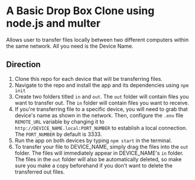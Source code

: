 # A Basic Drop Box Clone using node.js and multer

Allows user to transfer files locally between two different computers within the same network. All you need is the Device Name. 

## Direction
1. Clone this repo for each device that will be transferring files.
2. Navigate to the repo and install the app and its dependencies using `npm init`
3. Create two folders titled `in` and `out`. The `out` folder will contain files you want to transfer out. The `in` folder will contain files you want to receive.
4. If you're transferring file to a specific device, you will need to grab that device's name as shown in the network. Then, configure the `.env` file `REMOTE_URL` variable by changing it to `http://DEVICE_NAME.local:PORT_NUMBER` to establish a local connection. The `PORT_NUMBER` by default is 3333.
5. Run the app on both devices by typing `npm start` in the terminal. 
6. To transfer your file to DEVICE_NAME, simply drag the files into the `out` folder. The files will immediately appear in DEVICE_NAME's `in` folder. The files in the `out` folder will also be automatically deleted, so make sure you make a copy beforehand if you don't want to delete the transferred out files.
